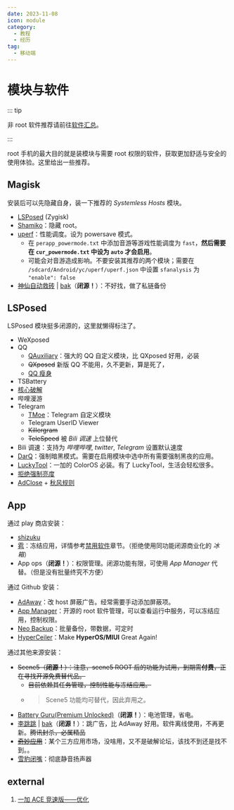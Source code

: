 ```yaml
---
date: 2023-11-08
icon: module
category:
  - 教程
  - 经历
tag:
  - 移动端
---
```


# 模块与软件

::: tip

非 root 软件推荐请前往[软件汇总](../../farraginous/recommend_packages.md#android)。

:::

root 手机的最大目的就是装模块与需要 root 权限的软件，获取更加舒适与安全的使用体验。这里给出一些推荐。

## Magisk

安装后可以先隐藏自身，装一下推荐的 _Systemless Hosts_ 模块。

- [LSPosed](https://github.com/LSPosed/LSPosed/releases/latest) (Zygisk)
- [Shamiko](https://github.com/LSPosed/LSPosed.github.io/releases)：隐藏 root。
- [uperf](https://github.com/yc9559/uperf)：性能调度。设为 powersave 模式。
  - 在 `perapp_powermode.txt` 中添加音游等游戏性能调度为 `fast`，**然后需要在 `cur_powermode.txt` 中设为 `auto` 才会启用**。
  - 可能会对音游造成影响。不要安装其推荐的两个模块；需要在 `/sdcard/Android/yc/uperf/uperf.json` 中设置 `sfanalysis` 为 `"enable": false`
- [神仙自动救砖](https://wwkh.lanzout.com/iWtRC1e7q9wf) | [bak](https://drive.google.com/file/d/14yctRZDZRrN-PaNsnnRn6d9uzbnMYglo/view?usp=sharing)（**闭源！**）：不好找，做了私链备份

## LSPosed

LSPosed 模块挺多闭源的，这里就懒得标注了。

- WeXposed
- QQ
  - [QAuxiliary](https://github.com/cinit/QAuxiliary)：强大的 QQ 自定义模块，比 QXposed 好用，必装
  - ~~QXposed~~ 新版 QQ 不能用，久不更新，算是死了，
  - [QQ 瘦身](https://github.com/KitsunePie/QQCleaner)
- TSBattery
- [核心破解](https://github.com/LSPosed/CorePatch/releases)
- 哔哩漫游
- Telegram
  - [TMoe](https://github.com/cinit/TMoe)：Telegram 自定义模块
  - Telegram UserID Viewer
  - ~~Killergram~~
  - ~~TeleSpeed~~ 被 _Bili 调速_ 上位替代
- Bili 调速：支持为 _哔哩哔哩_, _twitter_, _Telegram_ 设置默认速度
- [DarQ](https://github.com/KieronQuinn/DarQ)：强制暗黑模式。需要在启用模块中选中所有需要强制黑夜的应用。
- [LuckyTool](https://github.com/Xposed-Modules-Repo/com.luckyzyx.luckytool)：一加的 ColorOS 必装。有了 LuckyTool，生活会轻松很多。
- [拒绝强制亮度](https://github.com/Xposed-Modules-Repo/com.fankes.refusebrightness)
- [AdClose](https://github.com/zjyzip/AdClose) + [秋风规则](https://awavenue.top/Sub.html#更多格式的规则)

## App

通过 play 商店安装：

- [shizuku](https://github.com/RikkaApps/Shizuku)
- [雹](https://github.com/aistra0528/Hail)：冻结应用，详情参考[禁用软件](./settings.md#禁用软件)章节。（拒绝使用同功能闭源商业化的 _冰箱_）
- App ops（**闭源！**）：权限管理。闭源功能有限，可使用 _App Manager_ 代替。（但是没有批量终究不方便）

通过 Github 安装：

- [AdAway](https://github.com/AdAway/AdAway)：改 host 屏蔽广告。经常需要手动添加屏蔽项。
    <!-- * 可以在 *首选项 - 基于 root... - 安装自签名证书*，以避免 Android 系统的 WIFI 认证 -->
- [App Manager](https://github.com/MuntashirAkon/AppManager)：开源的 root 软件管理，可以查看运行中服务，可以冻结应用，控制权限。
- [Neo Backup](https://github.com/NeoApplications/Neo-Backup)：批量备份，带数据，可定时
- [HyperCeiler](https://github.com/ReChronoRain/HyperCeiler)：Make **HyperOS/MIUI** Great Again!

通过其他来源安装：

- ~~Scene5（**闭源！**）：注意，scene5 ROOT 后的功能为试用，到期需**付费**，正在寻找开源免费替代品。~~
  - ~~目前依赖其任务管理，控制性能与冻结应用。~~
  - > Scene5 功能均可替代，因此弃用之。
- [Battery Guru(Premium Unlocked)](https://modyolo.com/battery-guru-battery-saver.html)（**闭源！**）：电池管理，省电。
- [李跳跳](https://t.me/apkrxwy/927) | [bak](https://wwkh.lanzout.com/iokl61e21oha)（**闭源！**）：跳广告，比 AdAway 好用。软件离线使用，不再更新。~~腾讯封杀，必属精品~~
- ~~[奇妙应用](​https://wwwh.lanzoul.co​m/s/MagicalApp)~~：某个三方应用市场，没啥用，又不是破解论坛，该找不到还是找不到。。
- [雪豹闭嘴](https://t.me/microblock_pub/310)：彻底静音扬声器

## external

1. [一加 ACE 竞速版——优化](https://bananazone.cc/一加ace-竞速版-优化/)
